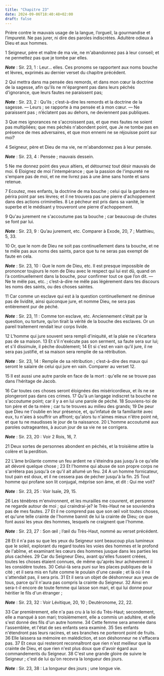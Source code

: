 ```yaml
---
title: "Chapitre 23"
date: 2024-09-06T18:40:48+02:00
draft: false
---
```



Prière contre le mauvais usage de la langue, l’orgueil, la gourmandise et l’impureté.
Ne pas jurer, ni dire des paroles indiscrètes.
Adultère odieux à Dieu et aux hommes.


1 Seigneur, père et maître de ma vie, ne m'abandonnez pas à leur conseil; et ne permettez pas que je tombe par elles.

***Note*** :  Sir. 23, 1 : Leur… elles. Ces pronoms se rapportent aux noms bouche et lèvres, exprimés au dernier verset du chapitre précédent.

2 Qui mettra dans ma pensée des remords, et dans mon cœur la doctrine de la sagesse, afin qu'ils ne m'épargnent pas dans leurs péchés d'ignorance, que leurs fautes ne paraissent pas;

***Note*** :  Sir. 23, 2 : Qu’ils ; c’est-à-dire les remords et la doctrine de la sagesse. ― Leurs ; se rapporte à ma pensée et à mon cœur. ― Ne paraissent pas ; n’éclatent pas au dehors, ne deviennent pas publiques.

3 Que mes ignorances ne s'accroissent pas, et que mes fautes ne soient pas multipliées; que mes péchés n'abondent point, que Je ne tombe pas en présence de mes adversaires, et que mon ennemi ne se réjouisse point sur moi?


4 Seigneur, père et Dieu de ma vie, ne m'abandonnez pas à leur pensée.

***Note*** :  Sir. 23, 4 : Pensée ; mauvais dessein.

5 Ne me donnez point des yeux altiers, et détournez tout désir mauvais de moi. 6 Eloignez de moi l'intempérance ; que la passion de l'impureté ne s'empare pas de moi, et ne me livrez pas à une âme sans honte et sans retenue.


7 Ecoutez, mes enfants, la doctrine de ma bouche ; celui qui la gardera ne périra point par ses lèvres; et il ne trouvera pas une pierre d'achoppement dans des actions criminelles. 8 Le pécheur est pris dans sa vanité, le superbe et le médisant y trouveront une pierre d'achoppement.


9 Qu'au jurement ne s'accoutume pas ta bouche ; car beaucoup de chutes se font par lui.

***Note*** :  Sir. 23, 9 : Qu’au jurement, etc. Comparer à Exode, 20, 7 ; Matthieu, 5, 33.

10 Or, que le nom de Dieu ne soit pas continuellement dans ta bouche, et ne te mêle pas aux noms des saints, parce que tu ne seras pas exempt de faute en cela.

***Note*** :  Sir. 23, 10 : Que le nom de Dieu, etc. Il est presque impossible de prononcer toujours le nom de Dieu avec le respect qui lui est dû, quand on l’a continuellement dans la bouche, pour confirmer tout ce que l’on dit. ― Ne te mêle pas, etc. ; c’est-à-dire ne mêle pas légèrement dans tes discours les noms des saints, ou des choses saintes.

11 Car comme un esclave qui est à la question continuellement ne diminue pas de lividité, ainsi quiconque jure, et nomme Dieu, ne sera pas entièrement pur de péché.

***Note*** :  Sir. 23, 11 : Comme ton esclave, etc. Anciennement c’était par la question, ou torture, qu’on tirait la vérité de la bouche des esclaves. Or un pareil traitement rendait leur corps livide.


12 L'homme qui jure souvent sera rempli d'iniquité, et la plaie ne s'écartera pas de sa maison. 13 Et s'il n'exécute pas son serment, sa faute sera sur lui; et s'il dissimule, il pèche doublement; 14 Et si c'est en vain qu'il jure, il ne sera pas justifié, et sa maison sera remplie de sa rétribution.

***Note*** :  Sir. 23, 14 : Remplie de sa rétribution ; c’est-à-dire des maux qui seront le salaire de celui qui jure en vain. Comparer au verset 12.

15 Il est aussi une autre parole en face de la mort : qu'elle ne se trouve pas dans l'héritage de Jacob.


16 Car toutes ces choses seront éloignées des miséricordieux, et ils ne se plongeront pas dans ces crimes. 17 Qu'à un langage indiscret ta bouche ne s'accoutume point; car il y a en lui une parole de péché. 18 Souviens-toi de ton père et de ta mère ; car tu te trouves au milieu des grands; 19 De peur que Dieu ne t'oublie en leur présence, et, qu'infatué de ta familiarité avec eux, tu n'aies à souffrir un affront; qu'alors tu n'aimes mieux n'être point né, et que tu ne maudisses le jour de ta naissance. 20 L'homme accoutumé aux paroles outrageantes, à aucun jour de sa vie ne se corrigera.

***Note*** :  Sir. 23, 20 : Voir 2 Rois, 16, 7.

21 Deux sortes de personnes abondent en péchés, et la troisième attire la colère et la perdition.


22 L'âme brûlante comme un feu ardent ne s'éteindra pas jusqu'à ce qu'elle ait dévoré quelque chose ; 23 Et l'homme qui abuse de son propre corps ne s'arrêtera pas jusqu'à ce qu'il ait allumé un feu. 24 A un homme fornicateur, tout pain est doux, et il ne cessera pas de pécher jusqu'à la fin. 25 Tout homme qui profane son lit conjugal, méprise son âme, et dit : Qui me voit?

***Note*** :  Sir. 23, 25 : Voir Isaïe, 29, 15.

26 Les ténèbres m'environnent, et les murailles me couvrent, et personne ne regarde autour de moi ; qui craindrai-je? le Très-Haut ne se souviendra pas de mes fautes. 27 Et il ne comprend pas que son œil voit toutes choses, et qu'une telle crainte de l'homme bannit de lui la crainte de Dieu; ce que font aussi les yeux des hommes, lesquels ne craignent que l'homme.

***Note*** :  Sir. 23, 27 : Son œil ; l’œil du Très-Haut, nommé au verset précédent.

28 Et il n'a pas su que les yeux du Seigneur sont beaucoup plus lumineux que le soleil, explorant du regard toutes les voies des hommes et le profond de l'abîme, et examinant les cœurs des hommes jusque dans les parties les plus cachées. 29 Car du Seigneur Dieu, avant qu'elles fussent créées, toutes les choses étaient connues, de même qu'après leur achèvement il les considère toutes. 30 Celui-là sera puni sur les places publiques de la cité ; et il sera mis en fuite comme le poulain d'une cavale ; et là où il ne s'attendait pas, il sera pris. 31 Et il sera un objet de déshonneur aux yeux de tous, parce qu'il n'aura pas compris la crainte du Seigneur. 32 Ainsi en sera-t-il encore de toute femme qui laisse son mari, et qui lui donne pour héritier le fils d'un étranger ;

***Note*** :  Sir. 23, 32 : Voir Lévitique, 20, 10 ; Deutéronome, 22, 22.

33 Car premièrement, elle n'a pas cru à la loi du Très-Haut; secondement, elle a manqué à son mari; troisièmement, elle a commis un adultère, et elle s'est donné des fils d'un autre homme. 34 Cette femme sera amenée dans l'assemblée, et l'état de ses enfants sera examiné. 35 Ses enfants n'étendront pas leurs racines, et ses branches ne porteront point de fruits. 36 Elle laissera sa mémoire en malédiction, et son déshonneur ne s'effacera pas. 37 Et ceux qui resteront reconnaîtront que rien n'est meilleur que la crainte de Dieu, et que rien n'est plus doux que d'avoir égard aux commandements du Seigneur. 38 C'est une grande gloire de suivre le Seigneur ; c'est de lui qu'on recevra la longueur des jours.

***Note*** :  Sir. 23, 38 : La longueur des jours ; une longue vie.

